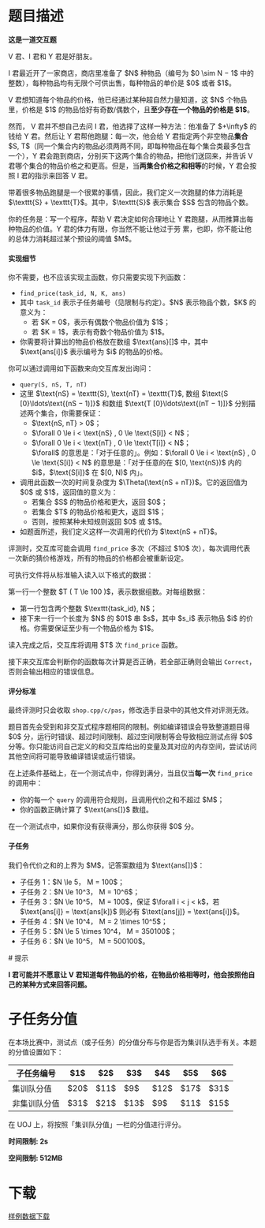# 题目描述

<p><strong>这是一道交互题</strong></p>
<p>V 君、I 君和 Y 君是好朋友。</p>
<p>I 君最近开了一家商店，商店里准备了 $N$ 种物品（编号为 $0 \sim N − 1$ 中的整数），每种物品均有无限个可供出售，每种物品的单价是 $0$ 或者 $1$。</p>
<p>V 君想知道每个物品的价格，他已经通过某种超自然力量知道，这 $N$ 个物品里，价格是 $1$ 的物品恰好有奇数/偶数个，且<strong>至少存在一个物品的价格是 $1$</strong>。</p>
<p>然而， V 君并不想自己去问 I 君，他选择了这样一种方法：他准备了 $+\infty$ 的钱给 Y 君。然后让 Y 君帮他跑腿：每一次，他会给 Y 君指定两个非空物品<strong>集合</strong> $S, T$（同一个集合内的物品必须两两不同，即每种物品在每个集合类最多包含一个），Y 君会跑到商店，分别买下这两个集合的物品，把他们送回来，并告诉 V 君哪个集合的物品价格之和更高。但是，当<strong>两集合价格之和相等</strong>的时候，Y 君会按照 I 君的指示来回答 V 君。</p>
<p>带着很多物品跑腿是一个很累的事情，因此，我们定义一次跑腿的体力消耗是 $\texttt{S} + \texttt{T}$。其中，$\texttt{S}$ 表示集合 $S$ 包含的物品个数。</p>
<p>你的任务是：写一个程序，帮助 V 君决定如何合理地让 Y 君跑腿，从而推算出每种物品的价值。Y 君的体力有限，你当然不能让他过于劳 累，也即，你不能让他的总体力消耗超过某个预设的阈值 $M$。</p>
<h4>实现细节</h4>
<p>你不需要，也不应该实现主函数，你只需要实现下列函数：</p>
<ul><li><code>find_price(task_id, N, K, ans)</code></li>
<li>其中 <code>task_id</code> 表示子任务编号（见限制与约定）。$N$ 表示物品个数，$K$ 的意义为：<ul><li>若 $K = 0$，表示有偶数个物品价值为 $1$；</li>
<li>若 $K = 1$，表示有奇数个物品价值为 $1$。</li>
</ul></li>
<li>你需要将计算出的物品价格放在数组 $\text{ans}[]$ 中，其中 $\text{ans[i]}$ 表示编号为 $i$ 的物品的价格。</li>
</ul><p>你可以通过调用如下函数来向交互库发出询问：</p>
<ul><li><code>query(S, nS, T, nT)</code></li>
<li>这里 $\text{nS} = \texttt{S}, \text{nT} = \texttt{T}$, 数组 $\text{S [0}\ldots\text{(nS − 1)]}$ 和数组 $\text{T [0}\ldots\text{(nT − 1)]}$ 分别描述两个集合，你需要保证：<ul><li>$\text{nS, nT} &gt; 0$；</li>
<li>$\forall 0 \le i &lt; \text{nS} , 0 \le \text{S[i]} &lt; N$；</li>
<li>$\forall 0 \le i &lt; \text{nT} , 0 \le \text{T[i]} &lt; N$；<br/>$\forall$ 的意思是：「对于任意的」。例如：$\forall 0 \le i &lt; \text{nS} , 0 \le \text{S[i]} &lt; N$ 的意思是：「对于任意的在 $[0, \text{nS})$ 内的 $i$，$\text{S[i]}$ 在 $[0, N)$ 内」。</li>
</ul></li>
<li>调用此函数一次的时间复杂度为 $\Theta(\text{nS + nT})$。它的返回值为 $0$ 或 $1$，返回值的意义为：<ul><li>若集合 $S$ 的物品价格和更大，返回 $0$；</li>
<li>若集合 $T$ 的物品价格和更大，返回 $1$；</li>
<li>否则，按照某种未知规则返回 $0$ 或 $1$。</li>
</ul></li>
<li>如题面所述，我们定义这样一次调用的代价为 $\text{nS + nT}$。</li>
</ul><p>评测时，交互库可能会调用 <code>find_price</code> 多次（不超过 $10$ 次），每次调用代表一次新的猜价格游戏，所有的物品的价格都会被重新设定。</p>
<p>可执行文件将从标准输入读入以下格式的数据：</p>
<p>第一行一个整数 $T ( T \le 100 )$，表示数据组数。对每组数据：</p>
<ul><li>第一行包含两个整数 $\texttt{task_id}, N$；</li>
<li>接下来一行一个长度为 $N$ 的 $01$ 串 $s$，其中 $s_i$ 表示物品 $i$ 的价格。你需要保证至少有一个物品价格为 $1$。</li>
</ul><p>读入完成之后，交互库将调用 $T$ 次 <code>find_price</code> 函数。</p>
<p>接下来交互库会判断你的函数每次计算是否正确，若全部正确则会输出 <code>Correct</code>，否则会输出相应的错误信息。</p>
<h4>评分标准</h4>
<p>最终评测时只会收取 <code>shop.cpp/c/pas</code>，修改选手目录中的其他文件对评测无效。</p>
<p>题目首先会受到和非交互式程序题相同的限制。例如编译错误会导致整道题目得 $0$ 分，运行时错误、超过时间限制、超过空间限制等会导致相应测试点得 $0$ 分等。你只能访问自己定义的和交互库给出的变量及其对应的内存空间，尝试访问其他空间将可能导致编译错误或运行错误。</p>
<p>在上述条件基础上，在一个测试点中，你得到满分，当且仅当<strong>每一次</strong> <code>find_price</code> 的调用中：</p>
<ul><li>你的每一个 <code>query</code> 的调用符合规则，且调用代价之和不超过 $M$；</li>
<li>你的函数正确计算了 $\text{ans[]}$ 数组。</li>
</ul><p>在一个测试点中，如果你没有获得满分，那么你获得 $0$ 分。</p>
<h4>子任务</h4>
<p>我们令代价之和的上界为 $M$，记答案数组为 $\text{ans[]}$：</p>
<ul><li>子任务 1：$N \le 5， M = 100$；</li>
<li>子任务 2：$N \le 10^3， M = 10^6$；</li>
<li>子任务 3：$N \le 10^5， M = 100$，保证 $\forall i &lt; j &lt; k$，若 $\text{ans[i]} = \text{ans[k]}$ 则必有 $\text{ans[j]} = \text{ans[i]}$。</li>
<li>子任务 4：$N \le 10^4， M = 2 \times 10^5$；</li>
<li>子任务 5：$N \le 5 \times 10^4， M = 350100$；</li>
<li>子任务 6：$N \le 10^5， M = 500100$。</li>
</ul>
# 提示


<p><strong>I 君可能并不愿意让 V 君知道每件物品的价格，在物品价格相等时，他会按照他自己的某种方式来回答问题。</strong></p>

# 子任务分值


<p>在本场比赛中，测试点（或子任务）的分值分布与你是否为集训队选手有关。本题的分值设置如下：</p>
<div class="table-responsive"><table class="table table-bordered table-text-center table-verticle-middle"><thead><tr><th> 子任务编号 </th><th>$1$</th><th>$2$</th><th>$3$</th><th>$4$</th><th>$5$</th><th>$6$</th></tr></thead><tbody><tr><td> 集训队分值</td><td> $20$ </td><td> $11$ </td><td> $9$  </td><td> $12$ </td><td> $17$ </td><td> $31$ </td></tr><tr><td>非集训队分值</td><td> $31$ </td><td> $21$ </td><td> $13$ </td><td> $9$  </td><td> $11$ </td><td> $15$ </td></tr></tbody></table></div>


<p>在 UOJ 上，将按照「集训队分值」一栏的分值进行评分。</p>
<p><strong>时间限制: 2s</strong></p>
<p><strong>空间限制: 512MB</strong></p>

# 下载


<p><a href="/download.php?type=problem&amp;id=459">样例数据下载</a></p>
